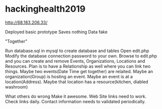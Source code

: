 # hackinghealth2019
http://68.183.206.33/

Deployed basic prototype
Saves nothing
Data fake

"Together"

Run database.sql in mysql to create database and tables
Open edit.php
Modify the database connection password to your own.
Browse to edit.php and you can create and remove Events, Organizations, Locations and Resources.
Plan is to have a Relationship as well where you can link two things. Maybe two events(Date Time get together) are relaited. Maybe an organization(Group) is hosting an event. Maybe an event is at a location(Address). Maybe that location has a resource(kitchen, diabled washroom)

What others do wrong
Make it awesome. Web Site links need to work. Check links daily.
Contact information needs to validated periodically.
